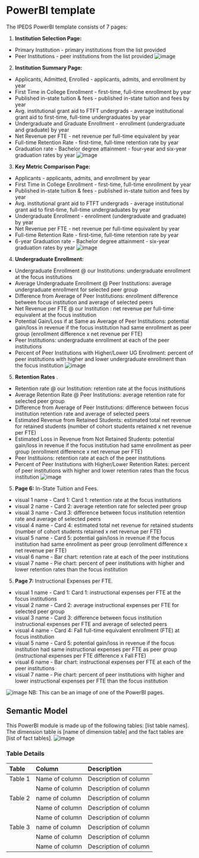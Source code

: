# PowerBI template

The IPEDS PowerBI template consists of 7 pages:

1. **Institution Selection Page:** 
- Primary Institution - primary institutions from the list provided
- Peer Institutions - peer institutions from the list provided
![image](https://github.com/dochines/OpenEduAnalytics/blob/2ebb3caeb6975076fbee7cf98db0f9bf46bd7722/modules/IPEDS/docs/images/Institution%20Selection.jpg)

2. **Institution Summary Page:** 
- Applicants, Admitted, Enrolled - applicants, admits, and enrollment by year
- First Time in College Enrollment - first-time, full-time enrollment by year
- Published in-state tuition & fees - published in-state tuition and fees by year
- Avg. institutional grant aid to FTFT undergrads - average institutional grant aid to first-time, full-time undergraduates by year
- Undergraduate and Graduate Enrollment - enrollment (undergraduate and graduate) by year
- Net Revenue per FTE - net revenue per full-time equivalent by year
- Full-time Retention Rate - first-time, full-time retention rate by year
- Graduation rate - Bachelor degree attainment - four-year and six-year graduation rates by year
![image](https://github.com/dochines/OpenEduAnalytics/blob/9056d4b48fa1a7cf129df4b4b28b575124914f1e/modules/IPEDS/docs/images/Institution%20Summary.jpg)


3. **Key Metric Comparison Page:**
- Applicants - applicants, admits, and enrollment by year 
- First Time in College Enrollment - first-time, full-time enrollment by year
- Published in-state tuition & fees - published in-state tuition and fees by year
- Avg. institutional grant aid to FTFT undergrads -	average institutional grant aid to first-time, full-time undergraduates by year
- Undergraduate Enrollment -	enrollment (undergraduate and graduate) by year
- Net Revenue per FTE -	net revenue per full-time equivalent by year
- Full-time Retention Rate -	first-time, full-time retention rate by year
- 6-year Graduation rate - Bachelor degree attainment -	six-year graduation rates by year
![image](https://github.com/dochines/OpenEduAnalytics/blob/e0c283bc2c151c58e1a051e0af9d5b5dbc5c67cc/modules/IPEDS/docs/images/Key%20Metric%20Comparison.jpg)


4. **Undergraduate Enrollment:** 
- Undergraduate Enrollment @ our Institutions: undergraduate enrollment at the focus institutions
- Average Undergraduate Enrollment @ Peer Institutions: average undergraduate enrollment for selected peer group
- Difference from Average of Peer Institutions: enrollment difference between focus institution and average of selected peers
- Net Revenue per FTE @ our Institution : net revenue per full-time equivalent at the focus institution 
- Potential Gain/Loss if at Same as Average of Peer Institutions: potential gain/loss in revenue if the focus institution had same enrollment as peer group (enrollment difference x net revenue per FTE) 
- Peer Institutions: undergraduate enrollment at each of the peer institutions 
- Percent of Peer Institutions with Higher/Lower UG Enrollment: percent of peer institutions with higher and lower undergraduate enrollment than the focus institution 
![image](https://github.com/dochines/OpenEduAnalytics/blob/9056d4b48fa1a7cf129df4b4b28b575124914f1e/modules/IPEDS/docs/images/Undergraduate%20Enrollment.jpg)

5. **Retention Rates** .
- Retention rate @ our Institution: retention rate at the focus institutions
- Average Retention Rate @ Peer Institutions: average retention rate for selected peer group
- Difference from Average of Peer Institutions: difference between focus institution retention rate and average of selected peers
- Estimated Revenue from Retained Students: estimated total net revenue for retained students (number of cohort students retained x net revenue per FTE) 
- Estimated Loss in Revenue from Not Retained Students: potential gain/loss in revenue if the focus institution had same enrollment as peer group (enrollment difference x net revenue per FTE) 
- Peer Instituions: retention rate at each of the peer institutions 
- Percent of Peer Institutions with Higher/Lower Retention Rates: percent of peer institutions with higher and lower retention rates than the focus institution
![image](https://github.com/dochines/OpenEduAnalytics/blob/9056d4b48fa1a7cf129df4b4b28b575124914f1e/modules/IPEDS/docs/images/Retention%20Rates.jpg)

5. **Page 6:** In-State Tuition and Fees.
- visual 1 name - Card 1: Card 1: retention rate at the focus institutions
- visual 2 name - Card 2: average retention rate for selected peer group
- visual 3 name - Card 3: difference between focus institution retention rate and average of selected peers
- visual 4 name -	Card 4: estimated total net revenue for retained students (number of cohort students retained x net revenue per FTE) 
- visual 5 name -	Card 5: potential gain/loss in revenue if the focus institution had same enrollment as peer group (enrollment difference x net revenue per FTE) 
- visual 6 name -	Bar chart: retention rate at each of the peer institutions 
- visual 7 name -	Pie chart: percent of peer institutions with higher and lower retention rates than the focus institution

5. **Page 7:** Instructional Expenses per FTE.
- visual 1 name - Card 1: Card 1: instructional expenses per FTE at the focus institutions
- visual 2 name - Card 2: average instructional expenses per FTE for selected peer group
- visual 3 name - Card 3: difference between focus institution instructional expenses per FTE and average of selected peers
- visual 4 name -	Card 4: Fall full-time equivalent enrollment (FTE) at focus institution 
- visual 5 name -	Card 5: potential gain/loss in revenue if the focus institution had same instructional expenses per FTE as peer group (instructional expenses per FTE difference x Fall FTE) 
- visual 6 name -	Bar chart: instructional expenses per FTE at each of the peer institutions 
- visual 7 name -	Pie chart: percent of peer institutions with higher and lower instructional expenses per FTE than the focus institution

![image](https://github.com/microsoft/OpenEduAnalytics/blob/main/modules/_Creation_Kit/docs/images/Sample_PowerBI_Dashboard.png)
NB: This can be an image of one of the PowerBI pages.

## Semantic Model
This PowerBI module is made up of the following tables: [list table names]. The dimension table is [name of dimension table] and the fact tables are [list of fact tables].
![image](https://github.com/microsoft/OpenEduAnalytics/blob/main/modules/_Creation_Kit/docs/images/Sample_PowerBI_Semantic_Model.png)

### Table Details
| Table | Column   | Description   |
| :------------- | :---------- | :----------- |
| Table 1 | Name of column | Description of column |
| | Name of column | Description of column |
| Table 2 | name of column | Description of column |
| | Name of column | Description of column |
| | Name of column | Description of column |
| Table 3 | name of column | Description of column |
| | Name of column | Description of column |
| | Name of column | Description of column |


